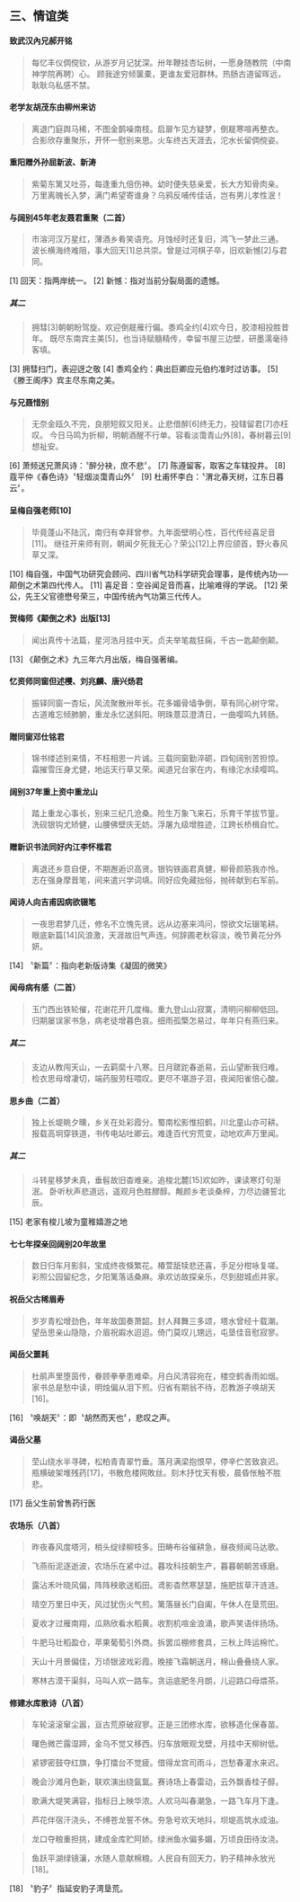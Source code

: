 ## 三、情谊类

#### 致武汉內兄郝开铭
> 每忆丰仪倜傥钦，从游岁月记犹深。卅年鞭挂杏坛树，一愿身随教院（中南神学院再聘）心。
> 顾我途穷倾箧橐，更谁友爱冠群林。热肠古道留晖远，耿耿乌私感不禁。

#### 老学友胡茂东由柳州来访
> 离退门庭舆马稀，不图金鹊噪南枝。启扉乍见方疑梦，倒屣寒喧再整衣。
> 合影欣存重聚乐，开怀一慰别来思。火车终古天涯去，沱水长留倜傥姿。

#### 重阳赠外孙屈新波、新涛
> 紫菊东篱又吐芬，每逢重九倍伤神。幼时便失慈亲爱，长大方知骨肉亲。
> 万里离魄长入梦，满门希望寄谁身？乌鸦反哺传佳话，岂有男儿孝性泯！

#### 与阔别45年老友聂君重聚（二首）
> 市溶河汉万星红，薄酒乡肴笑语充。月蚀经时还复旧，鸿飞一梦此三通。
> 波长横海终难阻，事大回天[1]总共崇。曾是过河棋子卒，旧欢新憾[2]与君同。

[1] 回天：指两岸统一。
[2] 新憾：指对当前分裂局面的遗憾。

##### 其二
> 拥彗[3]朝朝盼驾旋。欢迎倒屣雁行偏。黍鸡全约[4]欢今日，胶漆相投胜昔年。
> 既尽东南宾主美[5]，也当诗赋髓精传，幸留书屋三边壁，研墨濡毫待客填。

[3] 拥彗扫门，表迎迓之敬
[4] 黍鸡全约：典出巨卿应元伯约准时过访事。
[5] 《滕王阁序》宾主尽东南之美。

#### 与兄聂惜别
> 无奈金瓯久不完，良朋短叙又阳关。止悲借醉[6]终无力，投辖留君[7]亦枉叹。
> 今日马鸣为折柳，明朝酒醒不行单。容看淡霭青山外[8]，春树暮云[9]想祉安。

[6] 萧频送兄萧风诗：〝醉分袂，庶不悲〞。
[7] 陈遵留客，取客之车辖投井。
[8] 蔻平仲《春色诗》〝轻烟淡霭青山外〞
[9] 杜甫怀李白：〝渭北春天树，江东日暮云〞。

#### 呈梅自强老师[10]
> 毕竟蓬山不陆沉，南归有幸拜曾参。九年面壁明心性，百代传经喜足音[11]。
> 继往开来师有则，朝闻夕死我无心？荣公[12]上界应颌首，野火春风草又深。

[10] 梅自强，中国气功研究会顾问、四川省气功科学研究会理事，是传统內功──颠倒之术第四代传人。
[11] 喜足音：空谷闻足音而喜，比喻难得的学说。
[12] 荣公，先王父官德懋号荣三，中国传统內气功第三代传人。

#### 贺梅师《颠倒之术》出版[13]
> 闻出真传十法篇，星河浩月挂中天。贞夫举笔裁狂痫，千古一匙颠倒颠。

[13] 《颠倒之术》九三年六月出版，梅自强著编。

#### 忆资师同窗但述欆、刘兆麟、唐兴炀君
> 振铎同窗一杏坛，风流聚散卅年长。花多媚骨墙争倒，草有同心树守常。
> 古道难忘倾肺腑，重龙永忆送斜阳。明珠薏苡澄清日，一曲嘤鸣九转肠。

#### 贈同窗邓仕铭君
> 锦书缕述别来情，不枉相思一片诚。三载同窗勤淬砺，四旬阔别苦担惊。
> 霜摧雪压身尤健，地运天行草又荣。闻道兄台家在内，有缘沱水续嘤鸣。

#### 阔别37年重上资中重龙山
> 踏上重龙心事长，别来三纪几沧桑。险生万象飞来石，乐育千竿拔节篁。
> 洗砚银钩尤矫健，山腰佛壁庆无妨。浮屠九级增胜迹，江跨长桥楫自忙。

#### 赠新识书法同好内江李怀楷君
> 离退还乡意自便，不期邂逅识高贤。银钩铁画君真健，柳骨颜筋我亦怜。
> 志在强身摩晋笔，间来遣兴学词填。同好应免藏拙俗，抛砖献到右军前。

#### 闻诗人向吉甫因病欲辍笔
> 一夜思君梦几迁，修名不立愧先贤。远从边塞来鸿问，惊欲文坛辍笔耕。
> 眼底新篇[14]风浪激，天涯故旧气声连。何辞圃老秋容淡，晚节黄花分外妍。

[14] 〝新篇〞：指向老新版诗集《凝固的微笑》

#### 闻母病有感（二首）
> 玉门西出铁轮催，花谢花开几度梅。重九登山山寂寞，清明问柳柳低回。
> 归期屡误家书急，病老徒增暮色哀。细雨孤檠怎易过，年年只有燕归来。

##### 其二
> 支边从教闯天山，一去羁縻十八寒。日月蹉跎春逝易，云山望断我归难。
> 检衣思母增凄切，端药服劳枉喂叹。更尽不堪游子泪，夜闻阳雀倍心酸。

#### 思乡曲（二首）
> 独上长堤眺夕曛，乡关在处彩霞分。蜀南松影惟招鹤，川北童山亦可耕。
> 报载高坰穿铁道，书传电站吐卿云。难逢百代穷荒变，动地欢声万里闻。

##### 其二
> 斗转星移梦未真，垂髫故旧杳难亲。追梭北麓[15]欢如昨，课读寒灯句渐泯。
> 卧听秋声悲道远，遥观月色胜醪醇。觍颜乡老谈桑梓，力尽边疆誓北辰。

[15] 老家有梭儿坡为童稚嬉游之地

#### 七七年探亲回阔别20年故里
> 数日归车月影斜，宝成终夜倏繁花。椿萱舐犊悲还喜，手足分柑咏复嗟。
> 彩照公园留纪念，夕阳篱落话桑麻。承欢访故探亲乐，尽到甜城卣井家。

#### 祝岳父古稀眉寿
> 岁岁青松增劲色，年年故国奏萧韶。封人拜舞三多颂，塔水曾经十载潮。
> 望岳思亲山隐隐，介眉祝嘏水迢迢。倚门莫叹儿甥远，屯垦佳音慰寂寥。

#### 闻岳父噩耗
> 杜鹃声里堕茵传，眷顾拳拳患难牵。月白风清容宛在，楼空鹤香雨如烟。
> 家书总是愁中读，明烛偏从泪下煎。归省有期翁不待，忍教游子唤胡天[16]。

[16] 〝唤胡天〞：即〝胡然而天也〞，悲叹之声。

#### 谒岳父墓
> 茔山绕水半寻碑，松柏青青翠竹垂。落月满梁抱恨早，停辛伫苦致哀迟。
> 瓶横破架堆残药[17]，书散危楼网敗丝。刻木抒忱天有极，晨昏怅触不胜悲。

[17] 岳父生前曾售药行医

#### 农场乐（八首）
> 昨夜春风度塔河，梢头绽绿柳枝多。田畴布谷催耕急，昼夜频闻马达歌。

> 飞燕衔泥逐逝波，农场乐在紧中过。暮攻科技朝生产，暮暮朝朝苦琢磨。

> 露沾禾叶晓风偏，阵阵秧歌送稻田。鸢影杳然寒瑟瑟，施肥拔草汗涟涟。

> 晴空万里日中天，风过犹伤火气煎。篱落昼长门自阖，午休人在垦荒田。

> 夏收才过雁南翔，瓜熟欣看水稻黄。收割机喧金浪涌，歌声笑语伴扬场。

> 牛肥马壮稻盈仓，苹果葡萄引外商。拆罢瓜棚修套具，三秋上阵运棉忙。

> 天山十月景偏佳，万顷银波戏彩霞。晚接飞霜朝送月，棉山叠叠绕人家。

> 寒林古漠干渠斜，马叫人欢一路车。贪运底肥冬月朗，儿迎路口母煨茶。

#### 修建水库散诗（八首）
> 车轮滚滚窜尘嚣，亘古荒原破寂寥。正是三团修水库，欲移造化保春苗。

> 曙色微芒露湿蹄，金乌不觉又移西。归车放眼观戈壁，月挂中天柳树低。

> 紧锣密鼓夺红旗，争打擂台不觉疲。借得龙宫司雨斗，岂愁春灌水来迟。

> 晚会沙滩月色新，联欢演出绕氤氲。赛诗场上春雷动，云外飘香桂子醇。

> 歌满大堤笑满容，指标日上映华浓。人欢马叫春潮急，一路飞车月下逢。

> 芦花伴宿汗浇头，不缚苍龙誓不休。夯急号欢天地抖，坝堤高筑水成油。

> 龙口夺粮重担挑，建成金库贮阿娇。绿洲鱼水偏多媚，万顷良田待汝浇。

> 鱼跃平湖绿镜瀼，水随人意献棉粮。人民自有回天力，豹子精神永放光[18]。

[18] 〝豹子〞指延安豹子湾垦荒。
